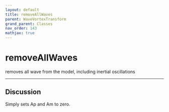 ```yaml
---
layout: default
title: removeAllWaves
parent: WaveVortexTransform
grand_parent: Classes
nav_order: 143
mathjax: true
---
```


#  removeAllWaves

removes all wave from the model, including inertial oscillations


---

## Discussion

  Simply sets Ap and Am to zero.
  
